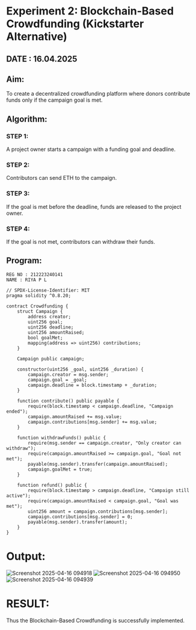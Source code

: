 # Experiment 2: Blockchain-Based Crowdfunding (Kickstarter Alternative)
## DATE : 16.04.2025
## Aim:
To create a decentralized crowdfunding platform where donors contribute funds only if the campaign goal is met.

## Algorithm:
### STEP 1: 
A project owner starts a campaign with a funding goal and deadline.

### STEP 2:
Contributors can send ETH to the campaign.

### STEP 3:
If the goal is met before the deadline, funds are released to the project owner.

### STEP 4:
If the goal is not met, contributors can withdraw their funds.

## Program:
```
REG NO : 212223240141
NAME : RIYA P L

// SPDX-License-Identifier: MIT
pragma solidity ^0.8.20;

contract Crowdfunding {
    struct Campaign {
        address creator;
        uint256 goal;
        uint256 deadline;
        uint256 amountRaised;
        bool goalMet;
        mapping(address => uint256) contributions;
    }

    Campaign public campaign;

    constructor(uint256 _goal, uint256 _duration) {
        campaign.creator = msg.sender;
        campaign.goal = _goal;
        campaign.deadline = block.timestamp + _duration;
    }

    function contribute() public payable {
        require(block.timestamp < campaign.deadline, "Campaign ended");
        campaign.amountRaised += msg.value;
        campaign.contributions[msg.sender] += msg.value;
    }

    function withdrawFunds() public {
        require(msg.sender == campaign.creator, "Only creator can withdraw");
        require(campaign.amountRaised >= campaign.goal, "Goal not met");
        payable(msg.sender).transfer(campaign.amountRaised);
        campaign.goalMet = true;
    }

    function refund() public {
        require(block.timestamp > campaign.deadline, "Campaign still active");
        require(campaign.amountRaised < campaign.goal, "Goal was met");
        uint256 amount = campaign.contributions[msg.sender];
        campaign.contributions[msg.sender] = 0;
        payable(msg.sender).transfer(amount);
    }
}
```
# Output:
![Screenshot 2025-04-16 094918](https://github.com/user-attachments/assets/61115f2e-8cd1-479b-abc6-3d4700973cf4)
![Screenshot 2025-04-16 094950](https://github.com/user-attachments/assets/ee2f01a5-6451-4f19-92c3-045f68bf049b)
![Screenshot 2025-04-16 094939](https://github.com/user-attachments/assets/fb246563-2749-4d95-8055-ecc87d034f83)

# RESULT: 
Thus the Blockchain-Based Crowdfunding is successfully implemented.
